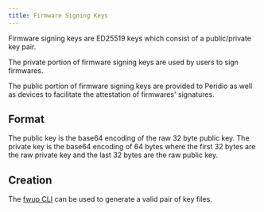 ```yaml
---
title: Firmware Signing Keys
---
```


Firmware signing keys are ED25519 keys which consist of a public/private key pair.

The private portion of firmware signing keys are used by users to sign firmwares.

The public portion of firmware signing keys are provided to Peridio as well as devices to facilitate the attestation of firmwares' signatures.

## Format

The public key is the base64 encoding of the raw 32 byte public key. The private key is the base64 encoding of 64 bytes where the first 32 bytes are the raw private key and the last 32 bytes are the raw public key.

## Creation

The [fwup CLI](https://github.com/fwup-home/fwup) can be used to generate a valid pair of key files.
